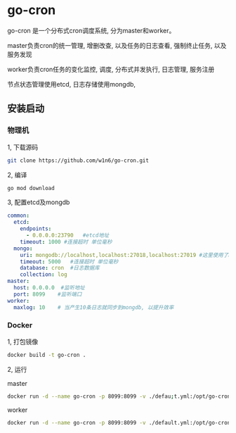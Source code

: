 # go-cron

go-cron 是一个分布式cron调度系统, 分为master和worker。

master负责cron的统一管理, 增删改查, 以及任务的日志查看, 强制终止任务, 以及服务发现

worker负责cron任务的变化监控, 调度, 分布式并发执行, 日志管理, 服务注册

节点状态管理使用etcd, 日志存储使用mongdb,

## 安装启动

### 物理机

1, 下载源码

```bash
git clone https://github.com/w1n6/go-cron.git 
```



2, 编译  

```bash
go mod download
```

3, 配置etcd及mongdb

```yaml
common:
  etcd:
    endpoints:
      - 0.0.0.0:23790	#etcd地址
    timeout: 1000 #连接超时 单位毫秒
  mongo:
    uri: mongodb://localhost,localhost:27018,localhost:27019 #这里使用了mongdb集群, 可依据环境自行配制
    timeout: 5000	#连接超时 单位毫秒
    database: cron	#日志数据库
    collection: log	
master:
  host: 0.0.0.0  #监听地址
  port: 8099	#监听端口
worker:
  maxlog: 10	# 当产生10条日志就同步到mongdb, 以提升效率
```



### Docker

1, 打包镜像

```bash
docker build -t go-cron .
```

2, 运行

master

```bash
docker run -d --name go-cron -p 8099:8099 -v ./defau;t.yml:/opt/go-cron/default.yml ./go-cron master -c settings/default.yml 
```

worker

```bash
docker run -d --name go-cron -p 8099:8099 -v ./default.yml:/opt/go-cron/default.yml ./go-cron worker -c settings/default.yml 
```

